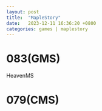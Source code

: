 ```yaml
---
layout: post
title:  "MapleStory"
date:   2023-12-11 16:36:20 +0800
categories: games | maplestory
---
```


# 083(GMS)

HeavenMS

# 079(CMS)